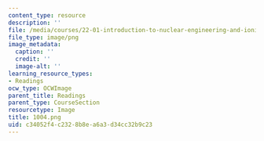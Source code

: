 ```yaml
---
content_type: resource
description: ''
file: /media/courses/22-01-introduction-to-nuclear-engineering-and-ionizing-radiation-fall-2016/c34052f4c2328b8ea6a3d34cc32b9c23_1004.png
file_type: image/png
image_metadata:
  caption: ''
  credit: ''
  image-alt: ''
learning_resource_types:
- Readings
ocw_type: OCWImage
parent_title: Readings
parent_type: CourseSection
resourcetype: Image
title: 1004.png
uid: c34052f4-c232-8b8e-a6a3-d34cc32b9c23
---
```

